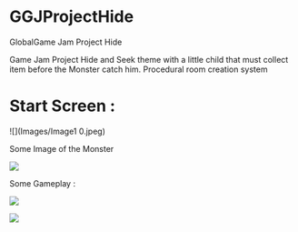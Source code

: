 # GGJProjectHide
 GlobalGame Jam Project Hide
 
 Game Jam Project Hide and Seek theme with a little child that must collect item before the Monster catch him.
 Procedural room creation system
 
 # Start Screen :
 
 ![](Images/Image1 0.jpeg)
 
 Some Image of the Monster
 
 ![](Images/Animation27.gif)
 
 Some Gameplay :
 
 ![](Images/Animation26.gif)
 
 ![](Images/Animation30.gif)

